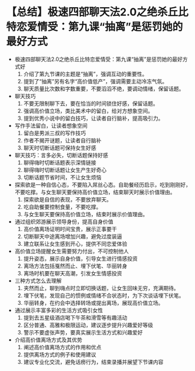 # 【总结】极速四部聊天法2.0之绝杀丘比特恋爱情受：第九课“抽离”是惩罚她的最好方式

-   极速四部聊天法2.0之绝杀丘比特恋爱情受：第九课“抽离”是惩罚她的最好方式好
    1.  介绍了第九节课的主题是“抽离”，强调互动的重要性。
    2.  提到了“抽离”另有名字“高价值低产”，强调需要主动冷冻气氛。
    3.  聊天质量比次数和字数重要，不要滔滔不绝，要调动情绪，保留话题。
-   聊天技巧
    1.  不要无限制聊下去，要在恰当的时间锁住好感，保留话题。
    2.  强调高价值立场，类比美术中的留白，给对方想象空间。
    3.  提到优秀小说中的留白技巧，让读者自行脑补，提高吸引力。
-   写作手法留白，让读者想象空间
    1.  留白是男派三叔的写作技巧
    2.  作者不揭开谜题，让读者自行脑补
    3.  聊天时切断话题可保持女生好感
-   聊天技巧：言多必失，切断话题保持好感
    1.  聊得嗨时切断话题表示深情链接
    2.  聊得嗨时切断话题让女生产生好奇心
    3.  切断话题节省时间，不让女生烦恼
-   探索欲是一种自信心态，不要陷入屌丝心态。自助餐经历启示，吃到刚刚好，不要吃撑。与女生聊天要保持高价值立场，结束聊天时展示价值理由。
    1.  探索欲是自信的表现，不要放弃聊天。
    2.  吃自助餐要控制食量，不要吃撑。
    3.  与女生聊天要保持高价值立场，结束时展示价值理由。
-   通过组织郊游展示领导身份，提高自身价值
    1.  高价值离场证明时间宝贵，展示正事要干
    2.  切断聊天中途离场增加兴趣，避免过度装逼
    3.  建立联系让女生感到开心，提供不同恋爱体验
-   高价值立场提醒女生需要努力付出，不可控制他人
    1.  提升姿态，展示自身价值，引导女生进行情感投资
    2.  离场方法包括戛然而止、埋下伏笔、华丽转身
    3.  离场时机要在聊天高潮，引发女生情感投资
-   三种方式怎么去理解
    1.  夹然而止，聊到嗨点时立即切换话题，让女生回味无穷，充满期待。
    2.  埋下伏笔，发现自己的惯例或情绪不合状态时，为下次谈话埋下伏笔。
    3.  华丽转身，在约会中选择转场或提出离场，展现高价值立场。
-   通过展示丰富多彩的生活方式吸引女性
    1.  提到去五星级酒店喝下午茶和滑雪等有趣活动
    2.  区分普通、高雅和极限运动，建议逐步提升兴趣爱好等级
    3.  警示不要虚张声势，要真实展示生活方式和兴趣爱好
-   介绍高价值离场方式及其优势
    1.  阐述高价值离场方式的作用和优点
    2.  提供离场方式的例子和使用建议
    3.  建议专业化交流，避免话痨行为，结束录播并展望下节课内容